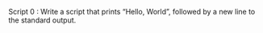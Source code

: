 Script 0 : Write a script that prints “Hello, World”, followed by a new line to the standard output.
